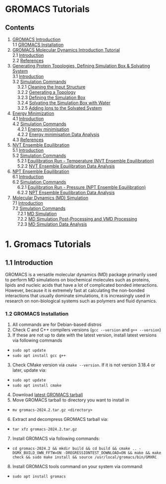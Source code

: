 # GROMACS Tutorials

## Contents
1. [GROMACS Introduction](https://github.com/c-vandenberg/gromacs-tutorials#11-introduction)<br>
  1.1 [GROMACS Installation](https://github.com/c-vandenberg/gromacs-tutorials#12-gromacs-installation)<br>
2. [GROMACS Molecular Dynamics Introduction Tutorial](https://github.com/c-vandenberg/gromacs-tutorials/tree/master/official-tutorial/md-intro-tutorial#2-gromacs-molecular-dynamics-introduction-tutorial)<br>
  2.1 [Introduction](https://github.com/c-vandenberg/gromacs-tutorials/tree/master/official-tutorial/md-intro-tutorial#21-introduction)<br>
  2.2 [References](https://github.com/c-vandenberg/gromacs-tutorials/tree/master/official-tutorial/md-intro-tutorial#22-references)<br>
3. [Generating Protein Topologies, Defining Simulation Box & Solvating System](https://github.com/c-vandenberg/gromacs-tutorials/blob/master/official-tutorial/md-intro-tutorial/1fjs-protein/3-protein/README.md#3-generating-protein-topologies-defining-simulation-box--solvating-system)<br>
  3.1 [Introduction](https://github.com/c-vandenberg/gromacs-tutorials/blob/master/official-tutorial/md-intro-tutorial/1fjs-protein/3-protein/README.md#31-introduction)<br>
  3.2 [Simulation Commands](https://github.com/c-vandenberg/gromacs-tutorials/blob/master/official-tutorial/md-intro-tutorial/1fjs-protein/3-protein/README.md#32-simulation-commands)<br>
  &nbsp; &nbsp; 3.2.1 [Cleaning the Input Structure](https://github.com/c-vandenberg/gromacs-tutorials/blob/master/official-tutorial/md-intro-tutorial/1fjs-protein/3-protein/README.md#321-cleaning-the-input-structure)<br>
  &nbsp; &nbsp; 3.2.2 [Generating a Topology](https://github.com/c-vandenberg/gromacs-tutorials/blob/master/official-tutorial/md-intro-tutorial/1fjs-protein/3-protein/README.md#322-generating-a-topology)<br>
  &nbsp; &nbsp; 3.2.3 [Defining the Simulation Box](https://github.com/c-vandenberg/gromacs-tutorials/blob/master/official-tutorial/md-intro-tutorial/1fjs-protein/3-protein/README.md#323-defining-the-simulation-box)<br>
  &nbsp; &nbsp; 3.2.4 [Solvating the Simulation Box with Water](https://github.com/c-vandenberg/gromacs-tutorials/blob/master/official-tutorial/md-intro-tutorial/1fjs-protein/3-protein/README.md#324-solvating-the-simulation-box-with-water)<br>
  &nbsp; &nbsp; 3.2.5 [Adding Ions to the Solvated System](https://github.com/c-vandenberg/gromacs-tutorials/blob/master/official-tutorial/md-intro-tutorial/1fjs-protein/3-protein/README.md#325-adding-ions-to-the-solvated-system)<br>
4. [Energy Minimization](https://github.com/c-vandenberg/gromacs-tutorials/tree/master/official-tutorial/md-intro-tutorial/1fjs-protein/4-energy-minimization#4-energy-minimization)<br>
   4.1 [Introduction](https://github.com/c-vandenberg/gromacs-tutorials/blob/master/official-tutorial/md-intro-tutorial/1fjs-protein/4-energy-minimization/README.md#41-introduction)<br>
   4.2 [Simulation Commands](https://github.com/c-vandenberg/gromacs-tutorials/blob/master/official-tutorial/md-intro-tutorial/1fjs-protein/4-energy-minimization/README.md#42-simulation-commands)<br>
   &nbsp; &nbsp; 4.2.1 [Energy minimisation](https://github.com/c-vandenberg/gromacs-tutorials/blob/master/official-tutorial/md-intro-tutorial/1fjs-protein/4-energy-minimization/README.md#421-energy-minimisation)<br>
   &nbsp; &nbsp; 4.2.2 [Energy minimisation Data Analysis](https://github.com/c-vandenberg/gromacs-tutorials/blob/master/official-tutorial/md-intro-tutorial/1fjs-protein/4-energy-minimization/README.md#422-energy-minimisation-data-analysis)<br>
   4.3 [References](https://github.com/c-vandenberg/gromacs-tutorials/blob/master/official-tutorial/md-intro-tutorial/1fjs-protein/4-energy-minimization/README.md#43-references)<br>
5. [NVT Ensemble Equilibration](https://github.com/c-vandenberg/gromacs-tutorials/tree/master/official-tutorial/md-intro-tutorial/1fjs-protein/5-nvt-equilibration#5-nvt-ensemble-equilibration)<br>
  5.1 [Introduction](https://github.com/c-vandenberg/gromacs-tutorials/tree/master/official-tutorial/md-intro-tutorial/1fjs-protein/5-nvt-equilibration#51-introduction)<br>
  5.2 [Simulation Commands](https://github.com/c-vandenberg/gromacs-tutorials/tree/master/official-tutorial/md-intro-tutorial/1fjs-protein/5-nvt-equilibration#52-simulation-commands)<br>
  &nbsp; &nbsp; 5.2.1 [Equilibration Run - Temperature (NVT Ensemble Equilibration)](https://github.com/c-vandenberg/gromacs-tutorials/tree/master/official-tutorial/md-intro-tutorial/1fjs-protein/5-nvt-equilibration#521-equilibration-run---temperature-nvt-ensemble-equilibration)<br>
  &nbsp; &nbsp; 5.2.2 [NVT Ensemble Equilibration Data Analysis](https://github.com/c-vandenberg/gromacs-tutorials/tree/master/official-tutorial/md-intro-tutorial/1fjs-protein/5-nvt-equilibration#522-nvt-ensemble-equilibration-data-analysis)<br>
6. [NPT Ensemble Equilibration](https://github.com/c-vandenberg/gromacs-tutorials/tree/master/official-tutorial/md-intro-tutorial/1fjs-protein/6-npt-equilibration#6-npt-ensemble-equilibration)<br>
   6.1 [Introduction](https://github.com/c-vandenberg/gromacs-tutorials/tree/master/official-tutorial/md-intro-tutorial/1fjs-protein/6-npt-equilibration#61-introduction)<br>
   6.2 [Simulation Commands](https://github.com/c-vandenberg/gromacs-tutorials/tree/master/official-tutorial/md-intro-tutorial/1fjs-protein/6-npt-equilibration#62-simulation-commands)<br>
   &nbsp; &nbsp; 6.2.1 [Equilibration Run - Pressure (NPT Ensemble Equilibration)](https://github.com/c-vandenberg/gromacs-tutorials/tree/master/official-tutorial/md-intro-tutorial/1fjs-protein/6-npt-equilibration#621-equilibration-run---pressure-npt-ensemble-equilibration)<br>
   &nbsp; &nbsp; 6.2.2 [NPT Ensemble Equilibration Data Analysis](https://github.com/c-vandenberg/gromacs-tutorials/tree/master/official-tutorial/md-intro-tutorial/1fjs-protein/6-npt-equilibration#622-npt-ensemble-equilibration-data-analysis)<br>
7. [Molecular Dynamics (MD) Simulation](https://github.com/c-vandenberg/gromacs-tutorials/blob/master/official-tutorial/md-intro-tutorial/1fjs-protein/7-molecular-dynamics/README.md#7-molecular-dynamics-simulation)<br>
   7.1 [Introduction](https://github.com/c-vandenberg/gromacs-tutorials/blob/master/official-tutorial/md-intro-tutorial/1fjs-protein/7-molecular-dynamics/README.md#71-introduction)<br>
   7.2 [Simulation Commands](https://github.com/c-vandenberg/gromacs-tutorials/blob/master/official-tutorial/md-intro-tutorial/1fjs-protein/7-molecular-dynamics/README.md#72-simulation-commands)<br>
   &nbsp; &nbsp; 7.2.1 [MD Simulation](https://github.com/c-vandenberg/gromacs-tutorials/blob/master/official-tutorial/md-intro-tutorial/1fjs-protein/7-molecular-dynamics/README.md#721-molecular-dynamics-md-simulation)<br>
   &nbsp; &nbsp; 7.2.2 [MD Simulation Post-Processing and VMD Processing](https://github.com/c-vandenberg/gromacs-tutorials/blob/master/official-tutorial/md-intro-tutorial/1fjs-protein/7-molecular-dynamics/README.md#722-molecular-dynamics-md-simulation-post-processing-and-vmd-processing)<br>
   &nbsp; &nbsp; 7.2.3 [MD Simulation Data Analysis](https://github.com/c-vandenberg/gromacs-tutorials/blob/master/official-tutorial/md-intro-tutorial/1fjs-protein/7-molecular-dynamics/README.md#723-molecular-dynamics-md-simulation-data-analysis)<br>

# 1. Gromacs Tutorials

## 1.1 Introduction

GROMACS is a versatile molecular dynamics (MD) package primarily used to perform MD simulations on biochemical molecules such as proteins, lipids and nucleic acids that have a lot of complicated bonded interactions. However, because it is extremely fast at calculating the non-bonded interactions that usually dominate simulations, it is increasingly used in research on non-biological systems such as polymers and fluid dynamics.

### 1.2 GROMACS Installation
1. All commands are for Debian-based distros
2. Check C and C++ compilers versions (`gcc --version` and `g++ --version`)
3. If these are not up to date with the latest version, install latest versions via following commands
* `sudo apt update`
* `sudo apt install gcc g++`
3. Check CMake version via `cmake --version`. If it is not version 3.18.4 or later, update via:
* `sudo apt update`
* `sudo apt install cmake`
4. Download [latest GROMACS tarball](https://manual.gromacs.org/current/download.html)
5. Move GROMACS tarball to directory you want to install in
* `mv gromacs-2024.2.tar.gz <directory>`
6. Extract and decompress GROMACS tarball via:
* `tar xfz gromacs-2024.2.tar.gz`
7. Install GROMACS via following commands:
* `cd gromacs-2024.2 && mkdir build && cd build && cmake .. -DGMX_BUILD_OWN_FFTW=ON -DREGRESSIONTEST_DOWNLOAD=ON && make && make check && sudo make install && source /usr/local/gromacs/bin/GMXRC`
8. Install GROMACS tools command on your system via command:
* `sudo apt install gromacs`
